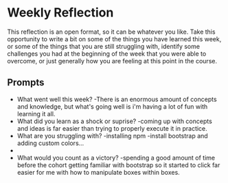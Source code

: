 # Weekly Reflection
This reflection is an open format, so it can be whatever you like. Take this opportunity to write a bit on some of the things you have learned this week, or some of the things that you are still struggling with, identify some challenges you had at the beginning of the week that you were able to overcome, or just generally how you are feeling at this point in the course.

## Prompts
- What went well this week?
-There is an enormous amount of concepts and knowledge, but what's going well is i'm having a lot of fun with learning it all.
- What did you learn as a shock or suprise?
-coming up with concepts and ideas is far easier than trying to properly execute it in practice.
- What are you struggling with?
-installing npm -install bootstrap and adding custom colors... 
-
- What would you count as a victory?
-spending a good amount of time before the cohort getting familiar with bootstrap so it started to click far easier for me with how to manipulate boxes within boxes.
